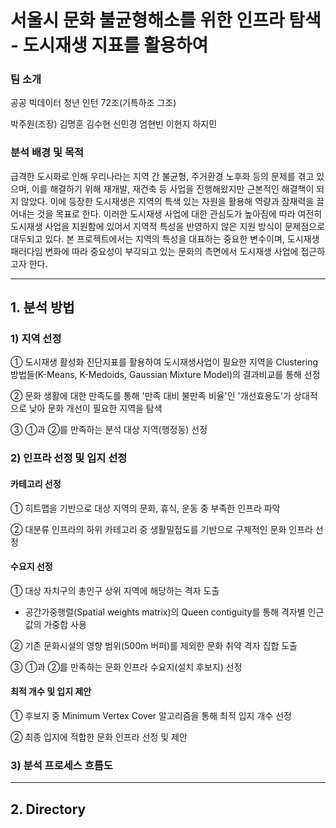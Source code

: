 #  서울시 문화 불균형해소를 위한 인프라 탐색 - 도시재생 지표를 활용하여

### 팀 소개
공공 빅데이터 청년 인턴 72조(기특하조 그조)

박주원(조장) 김명훈 김수현 신민경 엄현빈 이현지 하지민

### 분석 배경 및 목적
급격한 도시화로 인해 우리나라는 지역 간 불균형, 주거환경 노후화 등의 문제를 겪고 있으며, 이를 해결하기 위해 재개발, 재건축 등 사업을 진행해왔지만 근본적인 해결책이 되지 않았다. 이에 등장한 도시재생은 지역의 특색 있는 자원을 활용해 역량과 잠재력을 끌어내는 것을 목표로 한다. 이러한 도시재생 사업에 대한 관심도가 높아짐에 따라 여전히 도시재생 사업을 지원함에 있어서 지역적 특성을 반영하지 않은 지원 방식이 문제점으로 대두되고 있다. 본 프로젝트에서는 지역의 특성을 대표하는 중요한 변수이며, 도시재생 패러다임 변화에 따라 중요성이 부각되고 있는 문화의 측면에서 도시재생 사업에 접근하고자 한다.

___
## 1. 분석 방법
### 1) 지역 선정
① 도시재생 활성화 진단지표를 활용하여 도시재생사업이 필요한 지역을 Clustering 방법들(K-Means, K-Medoids, Gaussian Mixture Model)의 결과비교를 통해 선정

② 문화 생활에 대한 만족도를 통해 '만족 대비 불만족 비율'인 '개선효용도'가 상대적으로 낮아 문화 개선이 필요한 지역을 탐색

③ ①과 ②를 만족하는 분석 대상 지역(행정동) 선정
 
### 2) 인프라 선정 및 입지 선정
#### 카테고리 선정
① 히트맵을 기반으로 대상 지역의 문화, 휴식, 운동 중 부족한 인프라 파악

② 대분류 인프라의 하위 카테고리 중 생활밀접도를 기반으로 구체적인 문화 인프라 선정

#### 수요지 선정
① 대상 자치구의 총인구 상위 지역에 해당하는 격자 도출
- 공간가중행렬(Spatial weights matrix)의 Queen contiguity를 통해 격자별 인근 값의 가중합 사용

② 기존 문화시설의 영향 범위(500m 버퍼)를 제외한 문화 취약 격자 집합 도출

③ ①과 ②를 만족하는 문화 인프라 수요지(설치 후보지) 선정

#### 최적 개수 및 입지 제안
① 후보지 중 Minimum Vertex Cover 알고리즘을 통해 최적 입지 개수 선정

② 최종 입지에 적합한 문화 인프라 선정 및 제안

### 3) 분석 프로세스 흐름도

___
## 2. Directory



